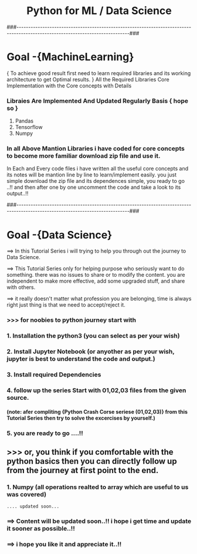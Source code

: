 # <center> Python for  ML / Data Science</center>
###------------------------------------------------------------------------------------------------------------------------------###
# Goal -{MachineLearning}
{ To achieve good result first need to learn required libraries and its working architecture to get Optimal results. }
All the Required Libraries Core Implementation with the Core concepts with Details

### Libraies Are Implemented And Updated Regularly Basis { hope so }
 1. Pandas
 2. Tensorflow
 3. Numpy 

### In all Above Mantion Libraries i have coded for core concepts to become more familiar download zip file and use it.
In Each and Every code files i have written all the useful core concepts and its notes will be mantion line by line to learn/implement easily.
you just simple download the zip file and its dependences simple, you ready to go ..!!
and then after one by one uncomment the code and take a look to its output..!!
  
###------------------------------------------------------------------------------------------------------------------------------###                                            
# Goal -{Data Science}
==> In this Tutorial Series  i will trying to help you through out the journey to Data Science. 

==> This Tutorial Series only for helping purpose who seriously want to do something. there was no issues to share or to modify the content. you are independent to make more effective, add some upgraded stuff, and share with others.

==> it really doesn't matter what profession you are belonging, time is always right just thing is that we need to accept/reject it.
    
### >>> for noobies to python journey start with 
### 1. Installation the python3 (you can select as per your wish)
### 2. Install Jupyter Notebook (or anyother as per your wish, jupyter is best to understand the code and output.)
### 3. Install required Dependencies 
### 4. follow up the series Start with 01,02,03 files from the given source.
#### (note: afer compliting {Python Crash Corse seriese (01,02,03)} from this Tutorial Series then try to solve the excercises by yourself.)
### 5. you are ready to go ....!!
    
    
## >>> or, you think if you comfortable with the python basics then you can directly follow up from the journey at first point to the end.
### 1. Numpy (all operations realted to array which are useful to us was covered)
    .... updated soon...    
    

### ==> Content will be updated soon..!! i hope i get time and update it sooner as possible..!!

### ==> i hope you like it and appreciate it..!!

